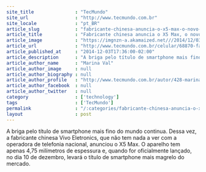 ```yaml
---
site_title               : "TecMundo"
site_url                 : "http://www.tecmundo.com.br"
site_locale              : "pt_BR"
article_slug             : "fabricante-chinesa-anuncia-o-x5-max-o-novo-smartphone-mais-fino-do-mundo"
article_title            : "Fabricante chinesa anuncia o X5 Max, o novo smartphone mais fino do mundo"
article_image            : "https://imgnzn-a.akamaized.net///2014/12/03/03163326818881-t1200x480.jpg"
article_url              : "http://www.tecmundo.com.br/celular/68870-fabricante-chinesa-anuncia-x5-max-o-novo-smartphone-fino-mundo.htm"
article_published_at     : "2014-12-03T17:36:00-02:00"
article_description      : "A briga pelo título de smartphone mais fino do mundo continua. Dessa vez, a fabricante chinesa Vivo Eletronics, que não tem nada a ver com a operadora de telefonia nacional, anunciou o X5 Max. O aparelho tem apenas 4,75 milímetros de espessura e, quando for oficialmente lançado, no dia 10 de dezembro, levará o título de smartphone mais magrelo do mercado."
article_author_name      : "Marina Val"
article_author_image     : null
article_author_biography : null
article_author_profile   : "http://www.tecmundo.com.br/autor/428-marina-val/"
article_author_facebook  : null
article_author_twitter   : null
category                 : ['technology']
tags                     : ['TecMundo']
permalink                : "/:categories/fabricante-chinesa-anuncia-o-x5-max-o-novo-smartphone-mais-fino-do-mundo/"
layout                   : post
---
```


A briga pelo título de smartphone mais fino do mundo continua. Dessa vez, a fabricante chinesa Vivo Eletronics, que não tem nada a ver com a operadora de telefonia nacional, anunciou o X5 Max. O aparelho tem apenas 4,75 milímetros de espessura e, quando for oficialmente lançado, no dia 10 de dezembro, levará o título de smartphone mais magrelo do mercado.
